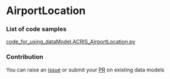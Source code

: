 # AirportLocation

### List of code samples 

<!-- 50-List of code -->

<!-- [code entry](link) -->
[code_for_using_dataModel.ACRIS_AirportLocation.py](https://github.com/smart-data-models/dataModel.ACRIS/blob/master/AirportLocation/code/code_for_using_dataModel.ACRIS_AirportLocation.py)


<!-- /50-List of code -->

### Contribution
You can raise an [issue](https://github.com/smart-data-models/dataModel.ACRIS/issues) or submit your [PR](https://github.com/smart-data-models/dataModel.ACRIS/pulls) on existing data models
